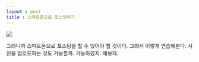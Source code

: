 ```yaml
---
layout : post
title : 스마트폰으로 포스팅하기
---
```


<img src="https://raw.githubusercontent.com/ddawee/ddawee.github.io/master/images/20200626_192339.jpg">

그러니까 스마트폰으로 포스팅을 할 수 있어야 할 것이다. 
그래서 이렇게 연습해본다. 사진을 업로드하는 것도 가능할까.
가능하겠지. 해보자.
